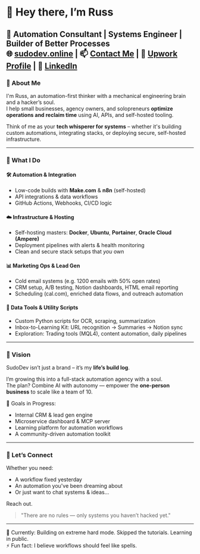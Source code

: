 # 👋 Hey there, I’m Russ

🚀 **Automation Consultant | Systems Engineer | Builder of Better Processes**  
🌐 [sudodev.online](https://sudodev.online) | 📫 [Contact Me](mailto:your@email.com) | 💼 [Upwork Profile](https://www.upwork.com/freelancers/~01a2b3c4d5e6f7g8h9) | 🔗 [LinkedIn](https://www.linkedin.com/in/russel-van-niekerk-a3321423/)
---

### 🧠 About Me

I'm Russ, an automation-first thinker with a mechanical engineering brain and a hacker’s soul.  
I help small businesses, agency owners, and solopreneurs **optimize operations and reclaim time** using AI, APIs, and self-hosted tooling.

Think of me as your **tech whisperer for systems** – whether it's building custom automations, integrating stacks, or deploying secure, self-hosted infrastructure.

---

### 🔧 What I Do

#### 🛠️ Automation & Integration
- Low-code builds with **Make.com** & **n8n** (self-hosted)
- API integrations & data workflows
- GitHub Actions, Webhooks, CI/CD logic

#### ☁️ Infrastructure & Hosting
- Self-hosting masters: **Docker**, **Ubuntu**, **Portainer**, **Oracle Cloud (Ampere)**
- Deployment pipelines with alerts & health monitoring
- Clean and secure stack setups that *you* own

#### 📊 Marketing Ops & Lead Gen
- Cold email systems (e.g. 1200 emails with 50% open rates)
- CRM setup, A/B testing, Notion dashboards, HTML email reporting
- Scheduling (cal.com), enriched data flows, and outreach automation

#### 🧪 Data Tools & Utility Scripts
- Custom Python scripts for OCR, scraping, summarization
- Inbox-to-Learning Kit: URL recognition → Summaries → Notion sync
- Exploration: Trading tools (MQL4), content automation, daily pipelines

---

### 🧭 Vision

SudoDev isn’t just a brand – it’s my **life’s build log**.

I’m growing this into a full-stack automation agency with a soul.  
The plan? Combine AI with autonomy — empower the **one-person business** to scale like a team of 10.

🎯 Goals in Progress:
- Internal CRM & lead gen engine  
- Microservice dashboard & MCP server  
- Learning platform for automation workflows  
- A community-driven automation toolkit  

---

### 💬 Let’s Connect

Whether you need:
- A workflow fixed yesterday
- An automation you've been dreaming about
- Or just want to chat systems & ideas...

Reach out.

> "There are no rules — only systems you haven’t hacked yet."

---
👀 Currently: Building on extreme hard mode. Skipped the tutorials. Learning in public.  
⚡ Fun fact: I believe workflows should feel like spells.

